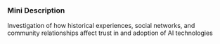 ### Mini Description

Investigation of how historical experiences, social networks, and community relationships affect trust in and adoption of AI technologies
